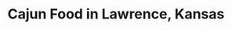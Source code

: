 ---
active: true
aliases: []
description: Cajun restaurants offering curbside, takeout, and delivery food in Lawrence,
  Kansas
name: Cajun
redirect_from: []
sitemap: true
slug: cajun
title: Cajun Food in Lawrence, Kansas
---